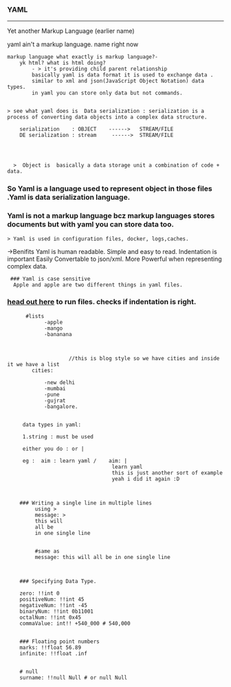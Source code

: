 ### YAML
----------------------------------------
Yet another Markup Language  (earlier name)

yaml ain't a markup language. name right now

 	markup language what exactly is markup language?-  
    	yk html? what is html doing?
     		- > it's providing child parent relationship
     		basically yaml is data format it is used to exchange data .
     		similar to xml and json(JavaScript Object Notation) data types.
     		in yaml you can store only data but not commands.

       
    > see what yaml does is  Data serialization : serialization is a process of converting data objects into a complex data structure.

        serialization    : OBJECT    ------>   STREAM/FILE
        DE serialization : stream     ------>  STREAM/FILE




      >  Object is  basically a data storage unit a combination of code + data.

    
### So Yaml is a language used to represent object in those files .Yaml is data serialization language.
### Yaml is not a markup language bcz markup languages stores documents but with yaml you can store data too.

    > Yaml is used in configuration files, docker, logs,caches.

   ->Benifits
    		Yaml is human readable.
   			Simple and easy to read.
   			Indentation is important
   			Easily Convertable to json/xml.
   			More Powerful when representing complex data.

     ### Yaml is case sensitive 
      Apple and apple are two different things in yaml files.
      


   ###  [head out here](http://www.yamllint.com/) to run files. checks if indentation is right.

          #lists
				-apple
				-mango
				-bananana



			            //this is blog style so we have cities and inside it we have a list 
			cities:

				-new delhi
				-mumbai
				-pune
				-gujrat
				-bangalore.

    
         data types in yaml:

         1.string : must be used 

         either you do : or |

         eg :  aim : learn yaml /    aim: |
                                      learn yaml
                                      this is just another sort of example
                                      yeah i did it again :D

        

        ### Writing a single line in multiple lines
             using >
             message: >
             this will 
             all be 
             in one single line 


             #same as
             message: this will all be in one single line 



        ### Specifying Data Type.

        zero: !!int 0
        positiveNum: !!int 45
        negativeNum: !!int -45
        binaryNum: !!int 0b11001
        octalNum: !!int 0x45
        commaValue: int!! +540_000 # 540,000


        ### Floating point numbers
        marks: !!float 56.89
        infinite: !!float .inf


        # null 
        surname: !!null Null # or null Null
        
